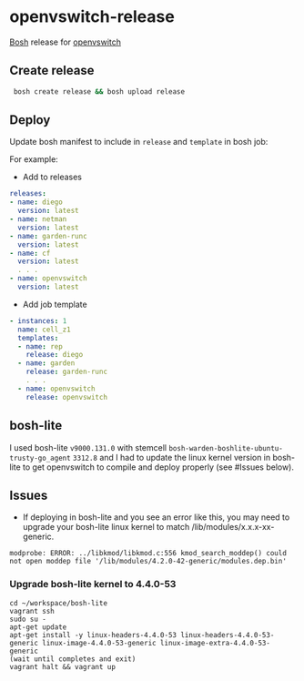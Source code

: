 # openvswitch-release
[Bosh](https://bosh.io) release for [openvswitch](https://github.com/openvswitch/ovs)


## Create release
```sh
 bosh create release && bosh upload release
```


## Deploy
Update bosh manifest to include in `release` and `template` in bosh job:

For example:

- Add to releases

```yaml
releases:
- name: diego
  version: latest
- name: netman
  version: latest
- name: garden-runc
  version: latest
- name: cf
  version: latest
  . . .
- name: openvswitch
  version: latest
```

- Add job template

```yaml
- instances: 1
  name: cell_z1
  templates:
  - name: rep
    release: diego
  - name: garden
    release: garden-runc
    . . .
  - name: openvswitch
    release: openvswitch
```

## bosh-lite
I used bosh-lite `v9000.131.0` with stemcell `bosh-warden-boshlite-ubuntu-trusty-go_agent` `3312.8` and
I had to update the linux kernel version in bosh-lite to get openvswitch to compile and deploy properly (see #Issues below).

## Issues
- If deploying in bosh-lite and you see an error like this, you may need to upgrade your bosh-lite linux kernel to match /lib/modules/x.x.x-xx-generic.
```
modprobe: ERROR: ../libkmod/libkmod.c:556 kmod_search_moddep() could not open moddep file '/lib/modules/4.2.0-42-generic/modules.dep.bin'
```

### Upgrade bosh-lite kernel to 4.4.0-53
```
cd ~/workspace/bosh-lite
vagrant ssh
sudo su -
apt-get update
apt-get install -y linux-headers-4.4.0-53 linux-headers-4.4.0-53-generic linux-image-4.4.0-53-generic linux-image-extra-4.4.0-53-generic
(wait until completes and exit)
vagrant halt && vagrant up
```
